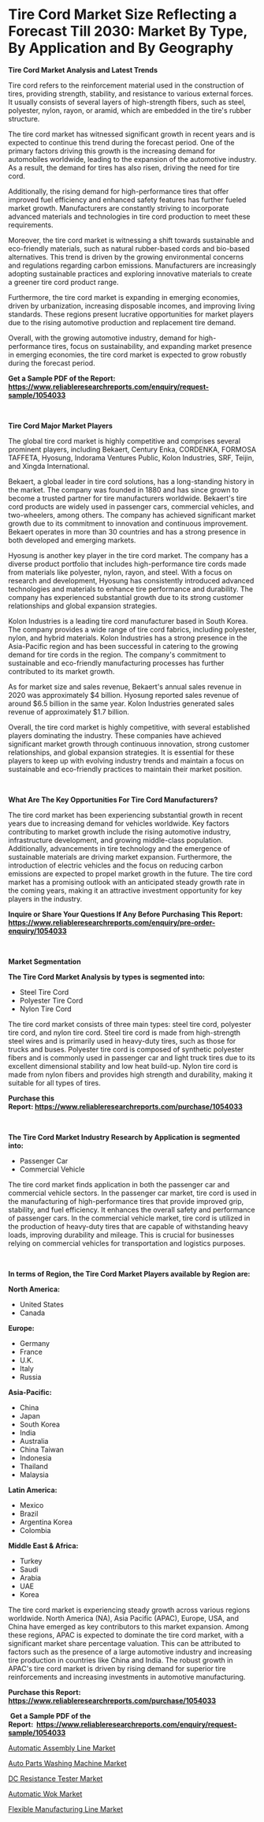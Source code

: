 <p><h1>Tire Cord Market Size Reflecting a Forecast Till 2030: Market By Type, By Application and By Geography</h1></p><p><strong>Tire Cord Market Analysis and Latest Trends</strong></p>
<p><p>Tire cord refers to the reinforcement material used in the construction of tires, providing strength, stability, and resistance to various external forces. It usually consists of several layers of high-strength fibers, such as steel, polyester, nylon, rayon, or aramid, which are embedded in the tire's rubber structure.</p><p>The tire cord market has witnessed significant growth in recent years and is expected to continue this trend during the forecast period. One of the primary factors driving this growth is the increasing demand for automobiles worldwide, leading to the expansion of the automotive industry. As a result, the demand for tires has also risen, driving the need for tire cord.</p><p>Additionally, the rising demand for high-performance tires that offer improved fuel efficiency and enhanced safety features has further fueled market growth. Manufacturers are constantly striving to incorporate advanced materials and technologies in tire cord production to meet these requirements.</p><p>Moreover, the tire cord market is witnessing a shift towards sustainable and eco-friendly materials, such as natural rubber-based cords and bio-based alternatives. This trend is driven by the growing environmental concerns and regulations regarding carbon emissions. Manufacturers are increasingly adopting sustainable practices and exploring innovative materials to create a greener tire cord product range.</p><p>Furthermore, the tire cord market is expanding in emerging economies, driven by urbanization, increasing disposable incomes, and improving living standards. These regions present lucrative opportunities for market players due to the rising automotive production and replacement tire demand.</p><p>Overall, with the growing automotive industry, demand for high-performance tires, focus on sustainability, and expanding market presence in emerging economies, the tire cord market is expected to grow robustly during the forecast period.</p></p>
<p><strong>Get a Sample PDF of the Report:&nbsp; <a href="https://www.reliableresearchreports.com/enquiry/request-sample/1054033">https://www.reliableresearchreports.com/enquiry/request-sample/1054033</a></strong></p>
<p>&nbsp;</p>
<p><strong>Tire Cord Major Market Players</strong></p>
<p><p>The global tire cord market is highly competitive and comprises several prominent players, including Bekaert, Century Enka, CORDENKA, FORMOSA TAFFETA, Hyosung, Indorama Ventures Public, Kolon Industries, SRF, Teijin, and Xingda International.</p><p>Bekaert, a global leader in tire cord solutions, has a long-standing history in the market. The company was founded in 1880 and has since grown to become a trusted partner for tire manufacturers worldwide. Bekaert's tire cord products are widely used in passenger cars, commercial vehicles, and two-wheelers, among others. The company has achieved significant market growth due to its commitment to innovation and continuous improvement. Bekaert operates in more than 30 countries and has a strong presence in both developed and emerging markets.</p><p>Hyosung is another key player in the tire cord market. The company has a diverse product portfolio that includes high-performance tire cords made from materials like polyester, nylon, rayon, and steel. With a focus on research and development, Hyosung has consistently introduced advanced technologies and materials to enhance tire performance and durability. The company has experienced substantial growth due to its strong customer relationships and global expansion strategies.</p><p>Kolon Industries is a leading tire cord manufacturer based in South Korea. The company provides a wide range of tire cord fabrics, including polyester, nylon, and hybrid materials. Kolon Industries has a strong presence in the Asia-Pacific region and has been successful in catering to the growing demand for tire cords in the region. The company's commitment to sustainable and eco-friendly manufacturing processes has further contributed to its market growth.</p><p>As for market size and sales revenue, Bekaert's annual sales revenue in 2020 was approximately $4 billion. Hyosung reported sales revenue of around $6.5 billion in the same year. Kolon Industries generated sales revenue of approximately $1.7 billion.</p><p>Overall, the tire cord market is highly competitive, with several established players dominating the industry. These companies have achieved significant market growth through continuous innovation, strong customer relationships, and global expansion strategies. It is essential for these players to keep up with evolving industry trends and maintain a focus on sustainable and eco-friendly practices to maintain their market position.</p></p>
<p>&nbsp;</p>
<p><strong>What Are The Key Opportunities For Tire Cord Manufacturers?</strong></p>
<p><p>The tire cord market has been experiencing substantial growth in recent years due to increasing demand for vehicles worldwide. Key factors contributing to market growth include the rising automotive industry, infrastructure development, and growing middle-class population. Additionally, advancements in tire technology and the emergence of sustainable materials are driving market expansion. Furthermore, the introduction of electric vehicles and the focus on reducing carbon emissions are expected to propel market growth in the future. The tire cord market has a promising outlook with an anticipated steady growth rate in the coming years, making it an attractive investment opportunity for key players in the industry.</p></p>
<p><strong>Inquire or Share Your Questions If Any Before Purchasing This Report: <a href="https://www.reliableresearchreports.com/enquiry/pre-order-enquiry/1054033">https://www.reliableresearchreports.com/enquiry/pre-order-enquiry/1054033</a></strong></p>
<p>&nbsp;</p>
<p><strong>Market Segmentation</strong></p>
<p><strong>The Tire Cord Market Analysis by types is segmented into:</strong></p>
<p><ul><li>Steel Tire Cord</li><li>Polyester Tire Cord</li><li>Nylon Tire Cord</li></ul></p>
<p><p>The tire cord market consists of three main types: steel tire cord, polyester tire cord, and nylon tire cord. Steel tire cord is made from high-strength steel wires and is primarily used in heavy-duty tires, such as those for trucks and buses. Polyester tire cord is composed of synthetic polyester fibers and is commonly used in passenger car and light truck tires due to its excellent dimensional stability and low heat build-up. Nylon tire cord is made from nylon fibers and provides high strength and durability, making it suitable for all types of tires.</p></p>
<p><strong>Purchase this Report:&nbsp;<a href="https://www.reliableresearchreports.com/purchase/1054033">https://www.reliableresearchreports.com/purchase/1054033</a></strong></p>
<p>&nbsp;</p>
<p><strong>The Tire Cord Market Industry Research by Application is segmented into:</strong></p>
<p><ul><li>Passenger Car</li><li>Commercial Vehicle</li></ul></p>
<p><p>The tire cord market finds application in both the passenger car and commercial vehicle sectors. In the passenger car market, tire cord is used in the manufacturing of high-performance tires that provide improved grip, stability, and fuel efficiency. It enhances the overall safety and performance of passenger cars. In the commercial vehicle market, tire cord is utilized in the production of heavy-duty tires that are capable of withstanding heavy loads, improving durability and mileage. This is crucial for businesses relying on commercial vehicles for transportation and logistics purposes.</p></p>
<p>&nbsp;</p>
<p><strong>In terms of Region, the Tire Cord Market Players available by Region are:</strong></p>
<p>
    <p> <strong> North America: </strong>
        <ul>
            <li>United States</li>
            <li>Canada</li>
        </ul>
        </p> 
    <p> <strong> Europe: </strong>
        <ul>
            <li>Germany</li>
            <li>France</li>
            <li>U.K.</li>
            <li>Italy</li>
            <li>Russia</li>
        </ul>
        </p> 
    <p> <strong> Asia-Pacific: </strong>
        <ul>
            <li>China</li>
            <li>Japan</li>
            <li>South Korea</li>
            <li>India</li>
            <li>Australia</li>
            <li>China Taiwan</li>
            <li>Indonesia</li>
            <li>Thailand</li>
            <li>Malaysia</li>
        </ul>
        </p> 
    <p> <strong> Latin America: </strong>
        <ul>
            <li>Mexico</li>
            <li>Brazil</li>
            <li>Argentina Korea</li>
            <li>Colombia</li>
        </ul>
        </p> 
    <p> <strong> Middle East & Africa: </strong>
        <ul>
            <li>Turkey</li>
            <li>Saudi</li>
            <li>Arabia</li>
            <li>UAE</li>
            <li>Korea</li>
        </ul>
    </p>
    </p>
<p><p>The tire cord market is experiencing steady growth across various regions worldwide. North America (NA), Asia Pacific (APAC), Europe, USA, and China have emerged as key contributors to this market expansion. Among these regions, APAC is expected to dominate the tire cord market, with a significant market share percentage valuation. This can be attributed to factors such as the presence of a large automotive industry and increasing tire production in countries like China and India. The robust growth in APAC's tire cord market is driven by rising demand for superior tire reinforcements and increasing investments in automotive manufacturing.</p></p>
<p><strong>Purchase this Report: <a href="https://www.reliableresearchreports.com/purchase/1054033">https://www.reliableresearchreports.com/purchase/1054033</a></strong></p>
<p>&nbsp;<strong>Get a Sample PDF of the Report:&nbsp;&nbsp;<a href="https://www.reliableresearchreports.com/enquiry/request-sample/1054033">https://www.reliableresearchreports.com/enquiry/request-sample/1054033</a></strong></p>
<p><strong></strong></p>
<p><p><a href="https://medium.com/@cleogerhold/automatic-assembly-line-market-insights-into-market-cagr-market-trends-and-growth-strategies-a6ce3957aa0e">Automatic Assembly Line Market</a></p><p><a href="https://medium.com/@efrainhaley/auto-parts-washing-machine-market-analysis-and-sze-forecasted-for-period-from-2023-to-2030-c377d6ef0b08">Auto Parts Washing Machine Market</a></p><p><a href="https://medium.com/@vilmalittel/dc-resistance-tester-market-size-market-outlook-and-market-forecast-2023-to-2030-27b700770422">DC Resistance Tester Market</a></p><p><a href="https://medium.com/@winonaboehm2023/automatic-wok-market-report-reveals-the-latest-trends-and-growth-opportunities-of-this-market-017a95900cac">Automatic Wok Market</a></p><p><a href="https://medium.com/@sigridrobel/flexible-manufacturing-line-market-size-reveals-the-best-marketing-channels-in-global-industry-0e43af5bc241">Flexible Manufacturing Line Market</a></p></p>